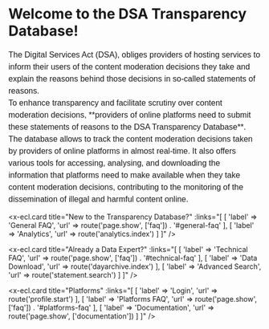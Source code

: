 # Welcome to the DSA Transparency Database!

<div class="ecl-u-mb-l" style="width: 100% !important color: #404040 !important;
font: normal normal 400 1rem/1.5rem arial,sans-serif !important;">
The Digital Services Act (DSA), obliges providers of hosting services to inform their users of the content 
moderation decisions they take and explain the reasons behind those decisions in so-called statements of reasons.
</div>
<div class="" style="width: 100% !important color: #404040 !important;
font: normal normal 400 1rem/1.5rem arial,sans-serif !important;">
To enhance transparency and facilitate scrutiny over content moderation decisions, **providers of online platforms 
need to submit these statements of reasons to the DSA Transparency Database**. The database allows to track the 
content moderation decisions taken by providers of online platforms in almost real-time. It also offers various 
tools for accessing, analysing, and downloading the information that platforms need to make available when they 
take content moderation decisions, contributing to the monitoring of the dissemination of illegal and harmful 
content online.
</div>


<div class="ecl-row">
<div class="ecl-col-l-4">

<x-ecl.card title="New to the Transparency Database?" 
    :links="[
        [
            'label' => 'General FAQ',
            'url' => route('page.show', ['faq']) . '#general-faq'
        ],
        [
            'label' => 'Analytics',
            'url' => route('analytics.index')
        ]
    ]"
/>

</div>
<div class="ecl-col-l-4">

<x-ecl.card title="Already a Data Expert?"
    :links="[
    [
    'label' => 'Technical FAQ',
    'url' => route('page.show', ['faq']) . '#technical-faq'
    ],
    [
    'label' => 'Data Download',
    'url' => route('dayarchive.index')
    ],
    [
    'label' => 'Advanced Search',
    'url' => route('statement.search')
    ]
    ]"
/>

</div>
<div class="ecl-col-l-4">

<x-ecl.card title="Platforms"
    :links="[
    [
    'label' => 'Login',
    'url' => route('profile.start')
    ],
    [
    'label' => 'Platforms FAQ',
    'url' => route('page.show', ['faq']) . '#platforms-faq'
    ],
    [
    'label' => 'Documentation',
    'url' => route('page.show', ['documentation'])
    ]
    ]"
/>

</div>
</div>

    